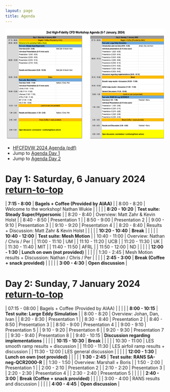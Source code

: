 ```yaml
---
layout: page
title: Agenda
---
```


<img src="/resources/HFCFDVW2024_Agenda.png" height="350">

- [HFCFDVW 2024 Agenda (pdf)](resources/HFCFDVW2024_Agenda.pdf)
- Jump to [Agenda Day 1](#day-1-saturday-6-january-2024)
- Jump to [Agenda Day 2](#day-2-sunday-7-january-2024)


# Day 1: Saturday, 6 January 2024 &emsp; [return-to-top](agenda.md)

| **7:15 - 8:00**   |  **Bagels + Coffee (Provided by AIAA)**                   |
| 8:00 - 8:20       |  Welcome to the workshop! Nathan Wukie                    |
|                   |                                                           |
| **8:20 - 10:20**  | **Test suite: Steady Super/Hypersonic**                   |
| 8:20 - 8:40       | Overview: Matt Zahr & Kevin Holst                         |
| 8:40 - 8:50       | Presentation 1                                            |
| 8:50 - 9:00       | Presentation 2                                            |
| 9:00 - 9:10       | Presentation 3                                            |
| 9:10 - 9:20       | Presentation 4                                            |
| 8:20 - 8:40       | Results + Discussion: Matt Zahr & Kevin Holst             |
|                   |                                                           |
| **10:20 - 10:40** | **Break**                                                 |
|                   |                                                           |
| **10:40 - 12:00** | **Test suite: Mesh Motion**                               |
| 10:40 - 11:00     | Overview: Nathan / Chris / Per                            |
| 11:00 - 11:10     | UM                                                        |
| 11:10 - 11:20     | UCB                                                       |
| 11:20 - 11:30     | UK                                                        |
| 11:30 - 11:40     | MIT                                                       |
| 11:40 - 11:50     | AFRL                                                      |
| 11:50 - 12:00     | ND                                                        |
|                   |                                                           |
| **12:00 - 1:30**  | **Lunch on own (not provided)**                           |
|                   |                                                           |
| 1:30 - 2:45       | Mesh Motion results + Discussion: Nathan / Chris / Per    |
|                   |                                                           |
| **2:45 - 3:00**   | **Break (Coffee + snack provided)**                       |
|                   |                                                           |
| **3:00 - 4:30**   | **Open discussion**                                       |



# Day 2: Sunday, 7 January 2024 &emsp; [return-to-top](agenda.md)

| 07:15 - 08:00     |  Bagels + Coffee (Provided by AIAA)                       |
|                   |                                                           |
| **8:00 - 10:15**  | **Test suite: Large Eddy Simulation**                     |
| 8:00 - 8:20       | Overview: Johan, Dan, Ivan                                |
| 8:20 - 8:30       | Presentation 1                                            |
| 8:30 - 8:40       | Presentation 2                                            |
| 8:40 - 8:50       | Presentation 3                                            |
| 8:50 - 9:00       | Presentation 4                                            |
| 9:00 - 9:10       | Presentation 5                                            |
| 9:10 - 9:20       | Presentation 6                                            |
| 9:20 - 9:30       | Presentation 7                                            |
| 9:30 - 9:40       | Presentation 8                                            |
| 9:40 - 10:15      | **Discussion regarding implementations**                  |
|                   |                                                           |
| **10:15 - 10:30** | **Break**                                                 |
|                   |                                                           |
| 10:30 - 11:00     | LES smooth ramp results + discussion                      |
| 11:00 - 11:30     | LES airfoil ramp results + discussion                     |
| 11:30 - 12:00     | LES general discussion                                    |
|                   |                                                           |
| **12:00 - 1:30**  | **Lunch on own (not provided)**                           |
|                   |                                                           |
| **1:30 - 2:45**   | **Test suite: RANS SA-neg-QCR2000-R**                     |
| 1:30 - 1:50       | Overview: Marshall + Boris                                |
| 1:50 - 2:00       | Presentation 1                                            |
| 2:00 - 2:10       | Presentation 2                                            |
| 2:10 - 2:20       | Presentation 3                                            |
| 2:20 - 2:30       | Presentation 4                                            |
| 2:30 - 2:40       | Presentation 5                                            |
|                   |                                                           |
| **2:40 - 3:00**   | **Break (Coffee + snack provided)**                       |
|                   |                                                           |
| 3:00 - 4:00       | RANS results and discussion                               |
|                   |                                                           |
| **4:00 - 4:45**   | **Open discussion**                                       |





